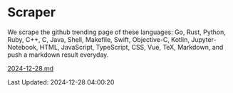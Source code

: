 # Scraper

We scrape the github trending page of these languages: Go, Rust, Python, Ruby, C++, C, Java, Shell, Makefile, Swift, Objective-C, Kotlin, Jupyter-Notebook, HTML, JavaScript, TypeScript, CSS, Vue, TeX, Markdown, and push a markdown result everyday.

[2024-12-28.md](https://github.com/yangwenmai/github-trending-backup/blob/master/2024-12-28.md)

Last Updated: 2024-12-28 04:00:20